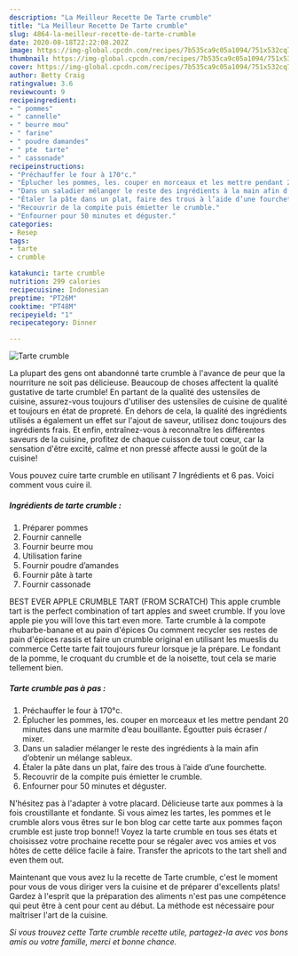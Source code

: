 ```yaml
---
description: "La Meilleur Recette De Tarte crumble"
title: "La Meilleur Recette De Tarte crumble"
slug: 4864-la-meilleur-recette-de-tarte-crumble
date: 2020-08-18T22:22:08.202Z
image: https://img-global.cpcdn.com/recipes/7b535ca9c05a1094/751x532cq70/tarte-crumble-photo-principale-de-la-recette.jpg
thumbnail: https://img-global.cpcdn.com/recipes/7b535ca9c05a1094/751x532cq70/tarte-crumble-photo-principale-de-la-recette.jpg
cover: https://img-global.cpcdn.com/recipes/7b535ca9c05a1094/751x532cq70/tarte-crumble-photo-principale-de-la-recette.jpg
author: Betty Craig
ratingvalue: 3.6
reviewcount: 9
recipeingredient:
- " pommes"
- " cannelle"
- " beurre mou"
- " farine"
- " poudre damandes"
- " pte  tarte"
- " cassonade"
recipeinstructions:
- "Préchauffer le four à 170°c."
- "Éplucher les pommes, les. couper en morceaux et les mettre pendant 20 minutes dans une marmite d’eau bouillante. Égoutter puis écraser / mixer."
- "Dans un saladier mélanger le reste des ingrédients à la main afin d’obtenir un mélange sableux."
- "Étaler la pâte dans un plat, faire des trous à l’aide d’une fourchette."
- "Recouvrir de la compite puis émietter le crumble."
- "Enfourner pour 50 minutes et déguster."
categories:
- Resep
tags:
- tarte
- crumble

katakunci: tarte crumble 
nutrition: 299 calories
recipecuisine: Indonesian
preptime: "PT26M"
cooktime: "PT48M"
recipeyield: "1"
recipecategory: Dinner

---
```



![Tarte crumble](https://img-global.cpcdn.com/recipes/7b535ca9c05a1094/751x532cq70/tarte-crumble-photo-principale-de-la-recette.jpg)

La plupart des gens ont abandonné tarte crumble à l'avance de peur que la nourriture ne soit pas délicieuse. Beaucoup de choses affectent la qualité gustative de tarte crumble! En partant de la qualité des ustensiles de cuisine, assurez-vous toujours d'utiliser des ustensiles de cuisine de qualité et toujours en état de propreté. En dehors de cela, la qualité des ingrédients utilisés a également un effet sur l'ajout de saveur, utilisez donc toujours des ingrédients frais. Et enfin, entraînez-vous à reconnaître les différentes saveurs de la cuisine, profitez de chaque cuisson de tout cœur, car la sensation d'être excité, calme et non pressé affecte aussi le goût de la cuisine!

<!--inarticleads1-->

Vous pouvez cuire tarte crumble en utilisant 7 Ingrédients et 6 pas. Voici comment vous cuire il.

##### Ingrédients de tarte crumble :

1. Préparer  pommes
1. Fournir  cannelle
1. Fournir  beurre mou
1. Utilisation  farine
1. Fournir  poudre d’amandes
1. Fournir  pâte à tarte
1. Fournir  cassonade


BEST EVER APPLE CRUMBLE TART (FROM SCRATCH) This apple crumble tart is the perfect combination of tart apples and sweet crumble. If you love apple pie you will love this tart even more. Tarte crumble à la compote rhubarbe-banane et au pain d&#39;épices Ou comment recycler ses restes de pain d&#39;épices rassis et faire un crumble original en utilisant les mueslis du commerce  Cette tarte fait toujours fureur lorsque je la prépare. Le fondant de la pomme, le croquant du crumble et de la noisette, tout cela se marie tellement bien. 

<!--inarticleads2-->

##### Tarte crumble pas à pas :

1. Préchauffer le four à 170°c.
1. Éplucher les pommes, les. couper en morceaux et les mettre pendant 20 minutes dans une marmite d’eau bouillante. Égoutter puis écraser / mixer.
1. Dans un saladier mélanger le reste des ingrédients à la main afin d’obtenir un mélange sableux.
1. Étaler la pâte dans un plat, faire des trous à l’aide d’une fourchette.
1. Recouvrir de la compite puis émietter le crumble.
1. Enfourner pour 50 minutes et déguster.


N&#39;hésitez pas à l&#39;adapter à votre placard. Délicieuse tarte aux pommes à la fois croustillante et fondante. Si vous aimez les tartes, les pommes et le crumble alors vous êtres sur le bon blog car cette tarte aux pommes façon crumble est juste trop bonne!! Voyez la tarte crumble en tous ses états et choisissez votre prochaine recette pour se régaler avec vos amies et vos hôtes de cette délice facile à faire. Transfer the apricots to the tart shell and even them out. 

<!--inarticleads1-->

<p>
Maintenant que vous avez lu la recette de Tarte crumble, c'est le moment pour vous de vous diriger vers la cuisine et de préparer d'excellents plats! Gardez à l'esprit que la préparation des aliments n'est pas une compétence qui peut être à cent pour cent au début. La méthode est nécessaire pour maîtriser l'art de la cuisine.
</p>

<p>
<i>Si vous trouvez cette Tarte crumble recette utile, partagez-la avec vos bons amis ou votre famille, merci et bonne chance.</i>
</p>

